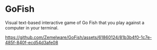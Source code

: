 # GoFish
Visual text-based interactive game of Go Fish that you play against a computer in your terminal.

https://github.com/Zemelware/GoFish/assets/61860124/81b3b4f0-1c7e-485f-840f-ecd54d3afe08
